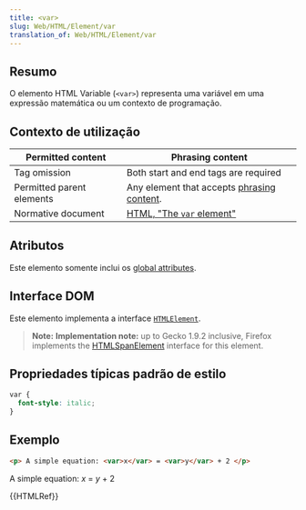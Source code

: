 ```yaml
---
title: <var>
slug: Web/HTML/Element/var
translation_of: Web/HTML/Element/var
---
```

## Resumo

O elemento HTML Variable (`<var>`) representa uma variável em uma expressão matemática ou um contexto de programação.

## Contexto de utilização

| Permitted content         | Phrasing content                                                                                                                              |
| ------------------------- | --------------------------------------------------------------------------------------------------------------------------------------------- |
| Tag omission              | Both start and end tags are required                                                                                                          |
| Permitted parent elements | Any element that accepts [phrasing content](/pt-BR/docs/HTML/Content_categories#Phrasing_content). |
| Normative document        | [HTML, "The `var` element"](http://www.whatwg.org/html/#the-var-element)                                                                      |

## Atributos

Este elemento somente inclui os [global attributes](/pt-BR/docs/HTML/Global_attributes).

## Interface DOM

Este elemento implementa a interface [`HTMLElement`](/pt-BR/docs/DOM/element).

> **Note:** **Implementation note:** up to Gecko 1.9.2 inclusive, Firefox implements the [HTMLSpanElement](/pt-BR/docs/DOM/span) interface for this element.

## Propriedades típicas padrão de estilo

```css
var {
  font-style: italic;
}
```

## Exemplo

```html
<p> A simple equation: <var>x</var> = <var>y</var> + 2 </p>
```

A simple equation: _x_ = _y_ + 2

{{HTMLRef}}
